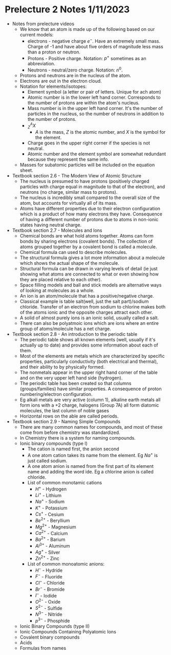 # Prelecture 2 Notes 1/11/2023

* Notes from prelecture videos
  * We know that an atom is made up of the following based on our current models:
    * electrons - negative charge $e^-$. Have an extremely small mass. Charge
    of -1 and have about five orders of magnitude less mass than a proton
    or neutron.
    * Protons - Positive charge. Notation: $p^+$ sometimes as an abbreviation.
    * Neutrons - neutral/zero charge. Notation: $n^0$.
  * Protons and neutrons are in the nucleus of the atom.
  * Electrons are out in the electron cloud.
  * Notation for elements/isotopes:
    * Element symbol (a letter or pair of letters. Unique for ach atom)
    * Atomic number is in the lower left hand corner. Corresponds to the number
    of protons are within the atom's nucleus.
    * Mass number is in the upper left hand corner. It's the number of particles
    in the nucleus, so the number of neutrons in addition to the number of
    protons.
    * $^{A}_{Z}X$
      * $A$ is the mass, $Z$ is the atomic number, and $X$ is the symbol for the
      element.
    * Charge goes in the upper right corner if the species is not neutral.
    * Atomic number and the element symbol are somewhat redundant because they
    represent the same info.
  * Masses for subatomic particles will be included on the equation sheet.
* Textbook section 2.6 - The Modern View of Atomic Structure
  * The nucleus is presumed to have protons (positively charged particles with
  charge equal in magnitude to that of the electron), and neutrons (no charge,
  similar mass to protons).
  * The nucleus is incredibly small compared to the overall size of the atom,
  but accounts for virtually all of its mass.
  * Atoms have different properties due to their electron configuration which
  is a product of how many electrons they have. Consequence of having a
  different number of protons due to atoms in non-ionic states having neutral
  charge.
* Textbook section 2.7 - Molecules and Ions
  * Chemical bonds are what hold atoms together. Atoms can form bonds by
  sharing electrons (covalent bonds). The collection of atoms grouped together
  by a covalent bond is called a molecule.
  * Chemical formula can used to describe molecules.
  * The structural formula gives a lot more information about a molecule
  which shows the actual shape of the molecule.
  * Structural formula can be drawn in varying levels of detail (ie just showing
  what atoms are connected to what or even showing how they are placed
  relative to each other).
  * Space filling models and ball and stick models are alternative ways of
  looking at molecules as a whole.
  * An ion is an atom/molecule that has a positive/negative charge.
  * Classical example is table salt(well, just the salt part)/sodium chloride.
  Transfer of an electron from sodium to chlorine makes both of the atoms
  ionic and the opposite charges attract each other.
  * A solid of almost purely ions is an ionic solid, usually called a salt.
  * There can also be polyatmoic ions which are ions where an entire group
  of atoms/molecule has a net charge.
* Textbook section 2.8 - An introduction to the periodic table
  * The periodic table shows all known elements (well, usually if it's actually
  up to date) and provides some information about each of them.
  * Most of the elements are metals which are characterized by specific
  properties, particularly conductivity (both electrical and thermal), and
  their ability to by physically formed.
  * The nonmetals appear in the upper right hand corner of the table and on
  the very upper left hand side (hydrogen).
  * The periodic table has been created so that columns (groups/families) have
  similar properties. A consequence of proton numbering/electron configuration.
  * Eg alkali metals are very active (column 1), alkaline earth metals all form
  ions with a +2 charge, halogens (Group 7A) all form diatomic molecules, the
  last column of noble gases
  * Horizontal rows on the able are called periods.
* Textbook section 2.9 - Naming Simple Compounds
  * There are many common names for compounds, and most of these come from
  before chemistry was standardized.
  * In Chemistry there is a system for naming compounds.
  * Ionic binary compounds (type I)
    * The cation is named first, the anion second
    * A one atom cation takes its name from the element. Eg $Na^+$ is just
    called sodium.
    * A one atom anion is named from the first part of its element name
    and adding the word ide. Eg a chlorine anion is called chloride.
    * List of common monotamic cations
      * $H^+$ - Hydrogen
      * $Li^+$ - Lithium
      * $Na^+$ - Sodium
      * $K^+$ - Potassium
      * $Cs^+$ - Cesium
      * $Be^{2+}$ - Beryllium
      * $Mg^{2+}$ - Magnesium
      * $Ca^{2+}$ - Calcium
      * $Ba^{2+}$ - Barium
      * $Al^{3+}$ - Aluminum
      * $Ag^+$ - Silver
      * $Zn^{2+}$ - Zinc
    * List of common monoatomic anions:
      * $H^-$ - Hydride
      * $F^-$ - Fluoride
      * $Cl^-$ - Chloride
      * $Br^-$ - Bromide
      * $I^-$ - Iodide
      * $O^{2-}$ - Oxide
      * $S^{2-}$ - Sulfide
      * $N^{3-}$ - Nitride
      * $p^{3-}$ - Phosphide
  * Ionic Binary Compounds (type II)
  * Ionic Compounds Containing Polyatomic Ions
  * Covalent binary compounds
  * Acids
  * Formulas from names
